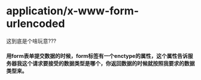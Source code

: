 # application/x-www-form-urlencoded
这到底是个啥玩意???

#### 用form表单提交数据的时候，form标签有一个enctype的属性，这个属性告诉服务器我这个请求要接受的数据类型是哪个，你返回数据的时候就按照我要求的数据类型来。
